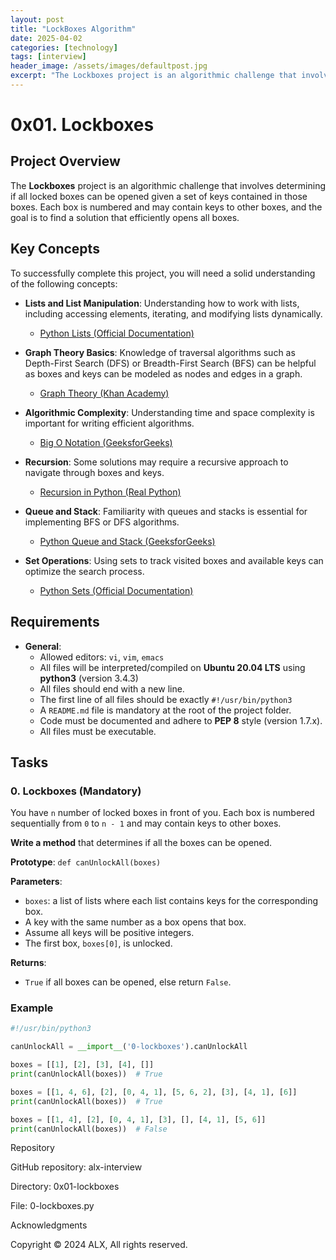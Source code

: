 ```yaml
---
layout: post
title: "LockBoxes Algorithm"
date: 2025-04-02
categories: [technology]
tags: [interview]
header_image: /assets/images/defaultpost.jpg
excerpt: "The Lockboxes project is an algorithmic challenge that involves determining if all locked boxes can be opened given a set of keys contained"
---
```


# 0x01. Lockboxes

## Project Overview

The **Lockboxes** project is an algorithmic challenge that involves determining if all locked boxes can be opened given a set of keys contained in those boxes. Each box is numbered and may contain keys to other boxes, and the goal is to find a solution that efficiently opens all boxes.

## Key Concepts

To successfully complete this project, you will need a solid understanding of the following concepts:

- **Lists and List Manipulation**: Understanding how to work with lists, including accessing elements, iterating, and modifying lists dynamically.
  - [Python Lists (Official Documentation)](https://docs.python.org/3/tutorial/datastructures.html#more-on-lists)

- **Graph Theory Basics**: Knowledge of traversal algorithms such as Depth-First Search (DFS) or Breadth-First Search (BFS) can be helpful as boxes and keys can be modeled as nodes and edges in a graph.
  - [Graph Theory (Khan Academy)](https://www.khanacademy.org/math/discrete-math/graph-theory)

- **Algorithmic Complexity**: Understanding time and space complexity is important for writing efficient algorithms.
  - [Big O Notation (GeeksforGeeks)](https://www.geeksforgeeks.org/analysis-of-algorithms-big-oh-notation/)

- **Recursion**: Some solutions may require a recursive approach to navigate through boxes and keys.
  - [Recursion in Python (Real Python)](https://realpython.com/python-recursion/)

- **Queue and Stack**: Familiarity with queues and stacks is essential for implementing BFS or DFS algorithms.
  - [Python Queue and Stack (GeeksforGeeks)](https://www.geeksforgeeks.org/queue-in-python/)

- **Set Operations**: Using sets to track visited boxes and available keys can optimize the search process.
  - [Python Sets (Official Documentation)](https://docs.python.org/3/tutorial/datastructures.html#sets)

## Requirements

- **General**:
  - Allowed editors: `vi`, `vim`, `emacs`
  - All files will be interpreted/compiled on **Ubuntu 20.04 LTS** using **python3** (version 3.4.3)
  - All files should end with a new line.
  - The first line of all files should be exactly `#!/usr/bin/python3`
  - A `README.md` file is mandatory at the root of the project folder.
  - Code must be documented and adhere to **PEP 8** style (version 1.7.x).
  - All files must be executable.

## Tasks

### 0. Lockboxes (Mandatory)

You have `n` number of locked boxes in front of you. Each box is numbered sequentially from `0` to `n - 1` and may contain keys to other boxes.

**Write a method** that determines if all the boxes can be opened.

**Prototype**: `def canUnlockAll(boxes)`

**Parameters**:
- `boxes`: a list of lists where each list contains keys for the corresponding box.
- A key with the same number as a box opens that box. 
- Assume all keys will be positive integers.
- The first box, `boxes[0]`, is unlocked.

**Returns**:
- `True` if all boxes can be opened, else return `False`.

### Example

```python
#!/usr/bin/python3

canUnlockAll = __import__('0-lockboxes').canUnlockAll

boxes = [[1], [2], [3], [4], []]
print(canUnlockAll(boxes))  # True

boxes = [[1, 4, 6], [2], [0, 4, 1], [5, 6, 2], [3], [4, 1], [6]]
print(canUnlockAll(boxes))  # True

boxes = [[1, 4], [2], [0, 4, 1], [3], [], [4, 1], [5, 6]]
print(canUnlockAll(boxes))  # False
```

Repository

GitHub repository: alx-interview

Directory: 0x01-lockboxes

File: 0-lockboxes.py


Acknowledgments

Copyright © 2024 ALX, All rights reserved.
